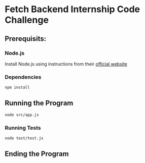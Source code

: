 # Fetch Backend Internship Code Challenge

## Prerequisits:

### Node.js
Install Node.js using instructions from their [official website](https://nodejs.org/en/download/package-manager)

### Dependencies
```sh
npm install
```

## Running the Program
```sh
node src/app.js
```

### Running Tests
```sh
node test/test.js
```

## Ending the Program